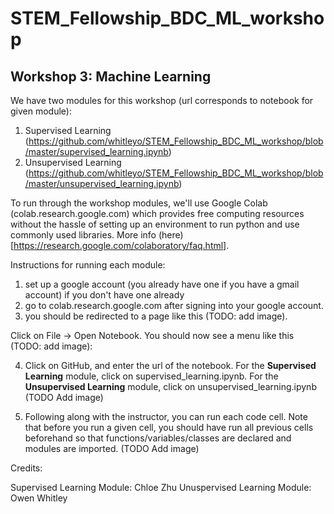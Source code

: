 # STEM_Fellowship_BDC_ML_workshop
## Workshop 3: Machine Learning

We have two modules for this workshop (url corresponds to notebook for given module):

1) Supervised Learning (https://github.com/whitleyo/STEM_Fellowship_BDC_ML_workshop/blob/master/supervised_learning.ipynb)
2) Unsupervised Learning (https://github.com/whitleyo/STEM_Fellowship_BDC_ML_workshop/blob/master/unsupervised_learning.ipynb)

To run through the workshop modules, we'll use Google Colab (colab.research.google.com) which provides free computing resources without the hassle of setting up an environment to run python and use commonly used libraries. More info (here)[https://research.google.com/colaboratory/faq.html].

Instructions for running each module:
1) set up a google account (you already have one if you have a gmail account) if you don't have one already
2) go to colab.research.google.com after signing into your google account.
3) you should be redirected to a page like this (TODO: add image).

  Click on File -> Open Notebook. You should now see a menu like this (TODO: add image):
 
4) Click on GitHub, and enter the url of the notebook. For the __Supervised Learning__ module, click on supervised_learning.ipynb. For the __Unsupervised Learning__ module, click on unsupervised_learning.ipynb (TODO Add image)

5) Following along with the instructor, you can run each code cell. Note that before you run a given cell, you should have run all previous cells beforehand so that functions/variables/classes are declared and modules are imported. (TODO Add image)



Credits:

Supervised Learning Module: Chloe Zhu
Unuspervised Learning Module: Owen Whitley


